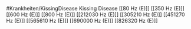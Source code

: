 #Krankheiten/KissingDisease
Kissing Disease
[[80 Hz (E)]]
[[350 Hz (E)]]
[[600 Hz (E)]]
[[800 Hz (E)]]
[[212030 Hz (E)]]
[[305210 Hz (E)]]
[[451270 Hz (E)]]
[[565610 Hz (E)]]
[[690000 Hz (E)]]
[[826320 Hz (E)]]